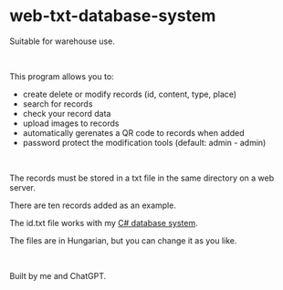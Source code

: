 # web-txt-database-system
<p>Suitable for warehouse use.</p>
<br />
<p>This program allows you to:</p>
<ul>
  <li>create delete or modify records (id, content, type, place)</li>
  <li>search for records</li>
  <li>check your record data</li>
  <li>upload images to records</li>
  <li>automatically gerenates a QR code to records when added</li>
  <li>password protect the modification tools (default: admin - admin)</li>
</ul>
<br />
<p>The records must be stored in a txt file in the same directory on a web server.</p>
<p>There are ten records added as an example.</p>
<p>The id.txt file works with my <a href="https://github.com/Bence542409/c-database-system">C# database system</a>.</p>
<p>The files are in Hungarian, but you can change it as you like.</p>
<br />
<p>Built by me and ChatGPT.</p>
